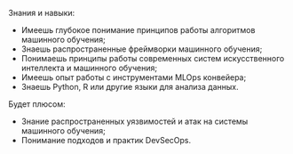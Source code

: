 Знания и навыки:

- Имеешь глубокое понимание принципов работы алгоритмов машинного обучения;
- Знаешь распространенные фреймворки машинного обучения;
- Понимаешь принципы работы современных систем искусственного интеллекта и машинного обучения;
- Имеешь опыт работы с инструментами MLOps конвейера;
- Знаешь Python, R или другие языки для анализа данных.

Будет плюсом:

- Знание распространенных уязвимостей и атак на системы машинного обучения;
- Понимание подходов и практик DevSecOps.